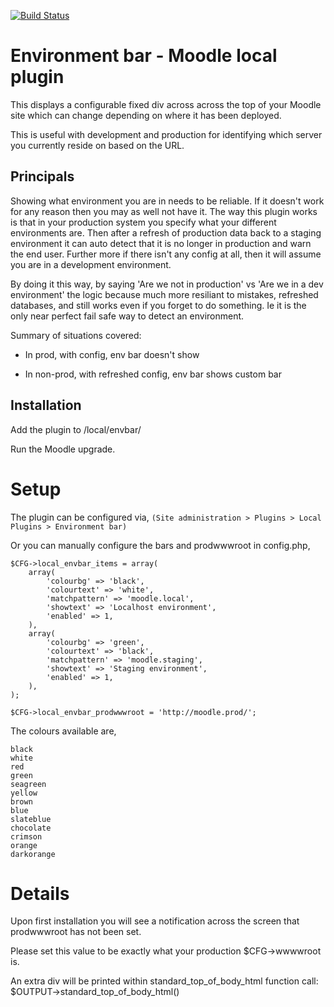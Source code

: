 [![Build Status](https://travis-ci.org/CatalystIT-AU/moodle-local_envbar.svg?branch=master)](https://travis-ci.org/CatalystIT-AU/moodle-local_envbar)

Environment bar - Moodle local plugin
====================

This displays a configurable fixed div across across the top of your Moodle site which can change depending on where it has been deployed.

This is useful with development and production for identifying which server you currently reside on based on the URL.

Principals
----------

Showing what environment you are in needs to be reliable. If it doesn't work
for any reason then you may as well not have it. The way this plugin works is
that in your production system you specify what your different environments
are. Then after a refresh of production data back to a staging environment it
can auto detect that it is no longer in production and warn the end user.
Further more if there isn't any config at all, then it will assume you are in
a development environment.

By doing it this way, by saying 'Are we not in production' vs 'Are we in a
dev environment' the logic because much more resiliant to mistakes, refreshed
databases, and still works even if you forget to do something. Ie it is the
only near perfect fail safe way to detect an environment.

Summary of situations covered:

* In prod, with config, env bar doesn't show

* In non-prod, with refreshed config, env bar shows custom bar


Installation
------------

Add the plugin to /local/envbar/

Run the Moodle upgrade.

# Setup

The plugin can be configured via,
    `(Site administration > Plugins > Local Plugins > Environment bar)`

Or you can manually configure the bars and prodwwwroot in config.php,

    $CFG->local_envbar_items = array(
        array(
            'colourbg' => 'black',
            'colourtext' => 'white',
            'matchpattern' => 'moodle.local',
            'showtext' => 'Localhost environment',
            'enabled' => 1,
        ),
        array(
            'colourbg' => 'green',
            'colourtext' => 'black',
            'matchpattern' => 'moodle.staging',
            'showtext' => 'Staging environment',
            'enabled' => 1,
        ),
    );

    $CFG->local_envbar_prodwwwroot = 'http://moodle.prod/';

The colours available are,

    black
    white
    red
    green
    seagreen
    yellow
    brown
    blue
    slateblue
    chocolate
    crimson
    orange
    darkorange

# Details

Upon first installation you will see a notification across the screen that prodwwwroot has not been set.

Please set this value to be exactly what your production $CFG->wwwwroot is.


An extra div will be printed within standard_top_of_body_html function call:
$OUTPUT->standard_top_of_body_html()

